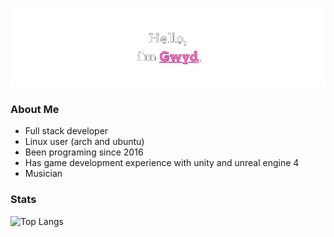 ![screenshot1](https://raw.githubusercontent.com/Gwyd0/Gwyd0/main/msg.png)
### About Me
* Full stack developer 
* Linux user (arch and ubuntu)
* Been programing since 2016
* Has game development experience with unity and unreal engine 4
* Musician 
### Stats
![Top Langs](https://github-readme-stats.vercel.app/api/top-langs/?username=gwyd0&theme=tokyonight&layout=compact)

